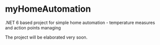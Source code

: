 # myHomeAutomation
.NET 6 based project for simple home automation - temperature measures and action points managing 


The project will be elaborated very soon.
